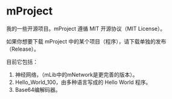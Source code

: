 # mProject
我的一些开源项目。mProject 遵循 MIT 开源协议（MIT License）。

如果你想要下载 mProject 中的某个项目（程序），请下载单独的发布（Release）。

目前它包括：
1. 神经网络，（mLib中的mNetwork是更完善的版本）。
2. Hello_World_100，由多种语言写成的 Hello World 程序。
3. Base64编解码器。

